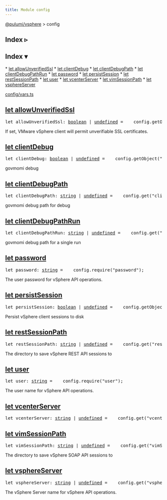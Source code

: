```yaml
---
title: Module config
---
```


<!-- WARNING: this page was generated by a tool. Do not edit it by hand. -->
<!-- To change it, please see https://github.com/pulumi/docs/tree/master/tools/tscdocgen. -->

<a href="../index.html">@pulumi/vsphere</a> &gt; config

<div class="toggleVisible" markdown="1">
<div class="collapsed" markdown="1">
<h2 class="pdoc-module-header toggleButton" title="Click to show Index">Index ▹</h2>
</div>
<div class="expanded" markdown="1">
<h2 class="pdoc-module-header toggleButton" title="Click to hide Index">Index ▾</h2>
<div class="pdoc-module-contents" markdown="1">
* <a href="#allowUnverifiedSsl">let allowUnverifiedSsl</a>
* <a href="#clientDebug">let clientDebug</a>
* <a href="#clientDebugPath">let clientDebugPath</a>
* <a href="#clientDebugPathRun">let clientDebugPathRun</a>
* <a href="#password">let password</a>
* <a href="#persistSession">let persistSession</a>
* <a href="#restSessionPath">let restSessionPath</a>
* <a href="#user">let user</a>
* <a href="#vcenterServer">let vcenterServer</a>
* <a href="#vimSessionPath">let vimSessionPath</a>
* <a href="#vsphereServer">let vsphereServer</a>

<a href="https://github.com/pulumi/pulumi-vsphere/blob/master/sdk/nodejs/config/vars.ts">config/vars.ts</a> 
</div>
</div>
</div>


<h2 class="pdoc-module-header" id="allowUnverifiedSsl">
<a class="pdoc-member-name" href="https://github.com/pulumi/pulumi-vsphere/blob/master/sdk/nodejs/config/vars.ts#L12">let <b>allowUnverifiedSsl</b></a>
</h2>
<div class="pdoc-module-contents" markdown="1">
<pre class="highlight"><span class='kd'>let</span> allowUnverifiedSsl: <span class='kd'><a href='https://developer.mozilla.org/en-US/docs/Web/JavaScript/Reference/Global_Objects/Boolean'>boolean</a></span> | <span class='kd'><a href='https://developer.mozilla.org/en-US/docs/Web/JavaScript/Reference/Global_Objects/undefined'>undefined</a></span> = <span class='s2'> __config.getObject<boolean>("allowUnverifiedSsl")</span>;</pre>

If set, VMware vSphere client will permit unverifiable SSL certificates.

</div>
<h2 class="pdoc-module-header" id="clientDebug">
<a class="pdoc-member-name" href="https://github.com/pulumi/pulumi-vsphere/blob/master/sdk/nodejs/config/vars.ts#L16">let <b>clientDebug</b></a>
</h2>
<div class="pdoc-module-contents" markdown="1">
<pre class="highlight"><span class='kd'>let</span> clientDebug: <span class='kd'><a href='https://developer.mozilla.org/en-US/docs/Web/JavaScript/Reference/Global_Objects/Boolean'>boolean</a></span> | <span class='kd'><a href='https://developer.mozilla.org/en-US/docs/Web/JavaScript/Reference/Global_Objects/undefined'>undefined</a></span> = <span class='s2'> __config.getObject<boolean>("clientDebug")</span>;</pre>

govmomi debug

</div>
<h2 class="pdoc-module-header" id="clientDebugPath">
<a class="pdoc-member-name" href="https://github.com/pulumi/pulumi-vsphere/blob/master/sdk/nodejs/config/vars.ts#L20">let <b>clientDebugPath</b></a>
</h2>
<div class="pdoc-module-contents" markdown="1">
<pre class="highlight"><span class='kd'>let</span> clientDebugPath: <span class='kd'><a href='https://developer.mozilla.org/en-US/docs/Web/JavaScript/Reference/Global_Objects/String'>string</a></span> | <span class='kd'><a href='https://developer.mozilla.org/en-US/docs/Web/JavaScript/Reference/Global_Objects/undefined'>undefined</a></span> = <span class='s2'> __config.get("clientDebugPath")</span>;</pre>

govmomi debug path for debug

</div>
<h2 class="pdoc-module-header" id="clientDebugPathRun">
<a class="pdoc-member-name" href="https://github.com/pulumi/pulumi-vsphere/blob/master/sdk/nodejs/config/vars.ts#L24">let <b>clientDebugPathRun</b></a>
</h2>
<div class="pdoc-module-contents" markdown="1">
<pre class="highlight"><span class='kd'>let</span> clientDebugPathRun: <span class='kd'><a href='https://developer.mozilla.org/en-US/docs/Web/JavaScript/Reference/Global_Objects/String'>string</a></span> | <span class='kd'><a href='https://developer.mozilla.org/en-US/docs/Web/JavaScript/Reference/Global_Objects/undefined'>undefined</a></span> = <span class='s2'> __config.get("clientDebugPathRun")</span>;</pre>

govmomi debug path for a single run

</div>
<h2 class="pdoc-module-header" id="password">
<a class="pdoc-member-name" href="https://github.com/pulumi/pulumi-vsphere/blob/master/sdk/nodejs/config/vars.ts#L28">let <b>password</b></a>
</h2>
<div class="pdoc-module-contents" markdown="1">
<pre class="highlight"><span class='kd'>let</span> password: <span class='kd'><a href='https://developer.mozilla.org/en-US/docs/Web/JavaScript/Reference/Global_Objects/String'>string</a></span> = <span class='s2'> __config.require("password")</span>;</pre>

The user password for vSphere API operations.

</div>
<h2 class="pdoc-module-header" id="persistSession">
<a class="pdoc-member-name" href="https://github.com/pulumi/pulumi-vsphere/blob/master/sdk/nodejs/config/vars.ts#L32">let <b>persistSession</b></a>
</h2>
<div class="pdoc-module-contents" markdown="1">
<pre class="highlight"><span class='kd'>let</span> persistSession: <span class='kd'><a href='https://developer.mozilla.org/en-US/docs/Web/JavaScript/Reference/Global_Objects/Boolean'>boolean</a></span> | <span class='kd'><a href='https://developer.mozilla.org/en-US/docs/Web/JavaScript/Reference/Global_Objects/undefined'>undefined</a></span> = <span class='s2'> __config.getObject<boolean>("persistSession")</span>;</pre>

Persist vSphere client sessions to disk

</div>
<h2 class="pdoc-module-header" id="restSessionPath">
<a class="pdoc-member-name" href="https://github.com/pulumi/pulumi-vsphere/blob/master/sdk/nodejs/config/vars.ts#L36">let <b>restSessionPath</b></a>
</h2>
<div class="pdoc-module-contents" markdown="1">
<pre class="highlight"><span class='kd'>let</span> restSessionPath: <span class='kd'><a href='https://developer.mozilla.org/en-US/docs/Web/JavaScript/Reference/Global_Objects/String'>string</a></span> | <span class='kd'><a href='https://developer.mozilla.org/en-US/docs/Web/JavaScript/Reference/Global_Objects/undefined'>undefined</a></span> = <span class='s2'> __config.get("restSessionPath")</span>;</pre>

The directory to save vSphere REST API sessions to

</div>
<h2 class="pdoc-module-header" id="user">
<a class="pdoc-member-name" href="https://github.com/pulumi/pulumi-vsphere/blob/master/sdk/nodejs/config/vars.ts#L40">let <b>user</b></a>
</h2>
<div class="pdoc-module-contents" markdown="1">
<pre class="highlight"><span class='kd'>let</span> user: <span class='kd'><a href='https://developer.mozilla.org/en-US/docs/Web/JavaScript/Reference/Global_Objects/String'>string</a></span> = <span class='s2'> __config.require("user")</span>;</pre>

The user name for vSphere API operations.

</div>
<h2 class="pdoc-module-header" id="vcenterServer">
<a class="pdoc-member-name" href="https://github.com/pulumi/pulumi-vsphere/blob/master/sdk/nodejs/config/vars.ts#L41">let <b>vcenterServer</b></a>
</h2>
<div class="pdoc-module-contents" markdown="1">
<pre class="highlight"><span class='kd'>let</span> vcenterServer: <span class='kd'><a href='https://developer.mozilla.org/en-US/docs/Web/JavaScript/Reference/Global_Objects/String'>string</a></span> | <span class='kd'><a href='https://developer.mozilla.org/en-US/docs/Web/JavaScript/Reference/Global_Objects/undefined'>undefined</a></span> = <span class='s2'> __config.get("vcenterServer")</span>;</pre>
</div>
<h2 class="pdoc-module-header" id="vimSessionPath">
<a class="pdoc-member-name" href="https://github.com/pulumi/pulumi-vsphere/blob/master/sdk/nodejs/config/vars.ts#L45">let <b>vimSessionPath</b></a>
</h2>
<div class="pdoc-module-contents" markdown="1">
<pre class="highlight"><span class='kd'>let</span> vimSessionPath: <span class='kd'><a href='https://developer.mozilla.org/en-US/docs/Web/JavaScript/Reference/Global_Objects/String'>string</a></span> | <span class='kd'><a href='https://developer.mozilla.org/en-US/docs/Web/JavaScript/Reference/Global_Objects/undefined'>undefined</a></span> = <span class='s2'> __config.get("vimSessionPath")</span>;</pre>

The directory to save vSphere SOAP API sessions to

</div>
<h2 class="pdoc-module-header" id="vsphereServer">
<a class="pdoc-member-name" href="https://github.com/pulumi/pulumi-vsphere/blob/master/sdk/nodejs/config/vars.ts#L49">let <b>vsphereServer</b></a>
</h2>
<div class="pdoc-module-contents" markdown="1">
<pre class="highlight"><span class='kd'>let</span> vsphereServer: <span class='kd'><a href='https://developer.mozilla.org/en-US/docs/Web/JavaScript/Reference/Global_Objects/String'>string</a></span> | <span class='kd'><a href='https://developer.mozilla.org/en-US/docs/Web/JavaScript/Reference/Global_Objects/undefined'>undefined</a></span> = <span class='s2'> __config.get("vsphereServer")</span>;</pre>

The vSphere Server name for vSphere API operations.

</div>
